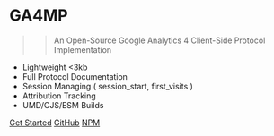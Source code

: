 # GA4MP

> > An Open-Source Google Analytics 4 Client-Side Protocol Implementation 

- Lightweight <3kb
- Full Protocol Documentation
- Session Managing ( session_start, first_visits )
- Attribution Tracking
- UMD/CJS/ESM Builds

[Get Started](#main)
[GitHub](https://github.com/analytics-debugger/ga4mp)
[NPM](https://www.npmjs.com/package/analytics-debugger/ga4mp)
